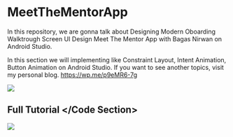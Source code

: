 # MeetTheMentorApp

In this repository, we are gonna talk about Designing Modern Oboarding Walktrough Screen UI Design Meet The Mentor App with Bagas Nirwan on Android Studio.

In this section we will implementing like Constraint Layout, Intent Animation, Button Animation on Android Studio. If you want to see another topics, visit my personal blog. https://wp.me/p9eMR6-7g

<img src="https://cdn.dribbble.com/users/1741516/screenshots/6892336/artboard___00.png" width="max-width;"/>

## Full Tutorial </Code Section>
<a href="https://youtu.be/hpuuHmeg7Hk" target="_blank"><img src="https://img.youtube.com/vi/hpuuHmeg7Hk/maxresdefault.jpg"/></a>
